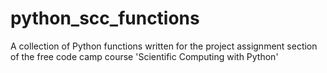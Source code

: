 # python_scc_functions
A collection of Python functions written for the project assignment section of the free code camp course 'Scientific Computing with Python'
